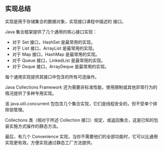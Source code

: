 ## 实现总结
实现是用于存储集合的数据对象，实现接口课程中描述的 接口。

Java 集合框架提供了几个通用的核心接口实现：

* 对于 Set 接口，HashSet 是最常用的实现。
* 对于 List 接口，ArrayList 是最常用的实现。
* 对于 Map 接口，HashMap 是最常用的实现。
* 对于 Queue 接口，LinkedList 是最常用的实现。
* 对于 Deque 接口，ArrayDeque 是最常用的实现。

每个通用实现提供其接口中包含的所有可选操作。

Java Collections Framework 还为需要非标准性能，使用限制或其他异常行为的情况提供了多种专用实现。

该 java.util.concurrent 包包含几个集合实现，它们是线程安全的，但不受单个排除锁管理。

Collections 类（相对于所述 Collection 接口）规定，或返回集合，这是已知的包装实施方式操作的静态方法。

最后，有几个 Convenience 实现，当你不需要他们的全部功能时，它可以比通用实现更有效。方便实现通过静态工厂方法提供。
